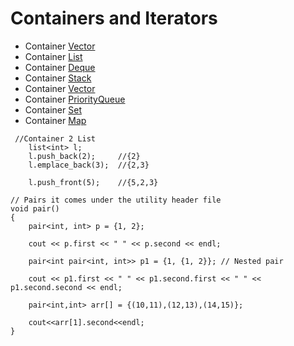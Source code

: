 # Containers and Iterators

-  Container [Vector](Vector.cpp)
-  Container [List](READEME.md)
-  Container [Deque](Deque.cpp)
-  Container [Stack](Stack.cpp)
-  Container [Vector](Deque.cpp)
-  Container [PriorityQueue](PriorityQueue.cpp)
-  Container [Set](Set.cpp)
-  Container [Map](Map.cpp)

```
 //Container 2 List
    list<int> l;
    l.push_back(2);     //{2}
    l.emplace_back(3);  //{2,3}

    l.push_front(5);    //{5,2,3}
```
```
// Pairs it comes under the utility header file
void pair()
{
    pair<int, int> p = {1, 2};

    cout << p.first << " " << p.second << endl;

    pair<int pair<int, int>> p1 = {1, {1, 2}}; // Nested pair

    cout << p1.first << " " << p1.second.first << " " << p1.second.second << endl;

    pair<int,int> arr[] = {(10,11),(12,13),(14,15)};

    cout<<arr[1].second<<endl;
}
```